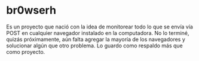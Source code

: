 # br0wserh

Es un proyecto que nació con la idea de monitorear todo lo que se envía vía POST en cualquier navegador instalado en la computadora. No lo terminé, quizás próximamente, aún falta agregar la mayoría de los navegadores y solucionar algún que otro problema. Lo guardo como respaldo más que como proyecto.

